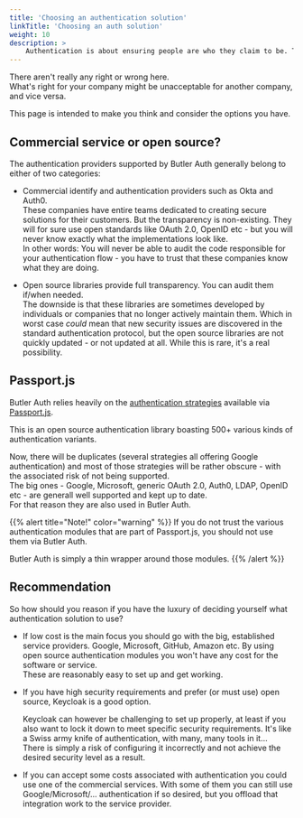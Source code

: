 ```yaml
---
title: 'Choosing an authentication solution'
linkTitle: 'Choosing an auth solution'
weight: 10
description: >
    Authentication is about ensuring people are who they claim to be. This can be done in many ways with their respective pros, cons and security concerns.
---
```


There aren't really any right or wrong here.  
What's right for your company might be unacceptable for another company, and vice versa.

This page is intended to make you think and consider the options you have.

## Commercial service or open source?

The authentication providers supported by Butler Auth generally belong to either of two categories:

- Commercial identify and authentication providers such as Okta and Auth0.  
  These companies have entire teams dedicated to creating secure solutions for their customers.
  But the transparency is non-existing. They will for sure use open standards like OAuth 2.0, OpenID etc - but you will never know exactly what the implementations look like.  
  In other words: You will never be able to audit the code responsible for your authentication flow - you have to trust that these companies know what they are doing.

- Open source libraries provide full transparency. You can audit them if/when needed.  
  The downside is that these libraries are sometimes developed by individuals or companies that no longer actively maintain them. Which in worst case *could* mean that new security issues are discovered in the standard authentication protocol, but the open source libraries are not quickly updated - or not updated at all.
  While this is rare, it's a real possibility.

## Passport.js

Butler Auth relies heavily on the [authentication strategies](http://www.passportjs.org/packages/) available via [Passport.js](http://www.passportjs.org/).

This is an open source authentication library boasting 500+ various kinds of authentication variants.

Now, there will be duplicates (several strategies all offering Google authentication) and most of those strategies will be rather obscure - with the associated risk of not being supported.  
The big ones - Google, Microsoft, generic OAuth 2.0, Auth0, LDAP, OpenID etc - are generall well supported and kept up to date.  
For that reason they are also used in Butler Auth.

{{% alert title="Note!" color="warning" %}}
If you do not trust the various authentication modules that are part of Passport.js, you should not use them via Butler Auth.  

Butler Auth is simply a thin wrapper around those modules.
{{% /alert %}}

## Recommendation

So how should you reason if you have the luxury of deciding yourself what authentication solution to use?

- If low cost is the main focus you should go with the big, established service providers. Google, Microsoft, GitHub, Amazon etc. By using open source authentication modules you won't have any cost for the software or service.  
These are reasonably easy to set up and get working.

- If you have high security requirements and prefer (or must use) open source, Keycloak is a good option.

  Keycloak can however be challenging to set up properly, at least if you also want to lock it down to meet specific security requirements. It's like a Swiss army knife of authentication, with many, many tools in it...  
  There is simply a risk of configuring it incorrectly and not achieve the desired security level as a result.

- If you can accept some costs associated with authentication you could use one of the commercial services.
  With some of them you can still use Google/Microsoft/... authentication if so desired, but you offload that integration work to the service provider.
